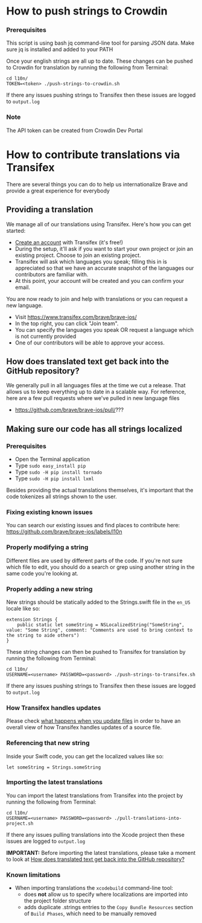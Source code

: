 # How to push strings to Crowdin

### Prerequisites
This script is using bash jq command-line tool for parsing JSON data.
Make sure jq is installed and added to your PATH
 
Once your english strings are all up to date. These changes can be pushed to Crowdin for translation by running the following from Terminal:

```
cd l10n/
TOKEN=<token> ./push-strings-to-crowdin.sh
```

If there any issues pushing strings to Transifex then these issues are logged to ```output.log```

### Note
The API token can be created from Crowdin Dev Portal 

# How to contribute translations via Transifex

There are several things you can do to help us internationalize Brave and provide a great experience for everybody

## Providing a translation

We manage all of our translations using Transifex. Here's how you can get started:
- [Create an account](https://www.transifex.com/signup/?join_project=brave-ios) with Transifex (it's free!)
- During the setup, it'll ask if you want to start your own project or join an existing project. Choose to join an existing project.
- Transifex will ask which languages you speak; filling this in is appreciated so that we have an accurate snapshot of the languages our contributors are familiar with.
- At this point, your account will be created and you can confirm your email.

You are now ready to join and help with translations or you can request a new language.
- Visit https://www.transifex.com/brave/brave-ios/
- In the top right, you can click "Join team".
- You can specify the languages you speak OR request a language which is not currently provided
- One of our contributors will be able to approve your access.

## How does translated text get back into the GitHub repository?
We generally pull in all languages files at the time we cut a release. That allows us to keep everything up to date in a scalable way.
For reference, here are a few pull requests where we've pulled in new language files

- https://github.com/brave/brave-ios/pull/???

## Making sure our code has all strings localized

### Prerequisites

* Open the Terminal application
* Type ```sudo easy_install pip```
* Type ```sudo -H pip install tornado```
* Type ```sudo -H pip install lxml```

Besides providing the actual translations themselves, it's important that the code tokenizes all strings shown to the user.

### Fixing existing known issues

You can search our existing issues and find places to contribute here:
https://github.com/brave/brave-ios/labels/l10n

### Properly modifying a string

Different files are used by different parts of the code. If you're not sure which file to edit, you should do a search or grep using another string in the same code you're looking at.

### Properly adding a new string

New strings should be statically added to the Strings.swift file in the `en_US` locale like so:

```
extension Strings {
    public static let someString = NSLocalizedString("SomeString", value: "Some String", comment: "Comments are used to bring context to the string to aide others")
}
```

These string changes can then be pushed to Transifex for translation by running the following from Terminal:

```
cd l10n/
USERNAME=<username> PASSWORD=<password> ./push-strings-to-transifex.sh
```

If there any issues pushing strings to Transifex then these issues are logged to ```output.log```

### How Transifex handles updates

Please check [what happens when you update files](https://docs.transifex.com/projects/updating-content#what-happens-when-you-update-files)
 in order to have an overall view of how Transifex handles updates of a source file.

### Referencing that new string

Inside your Swift code, you can get the localized values like so:

```
let someString = Strings.someString
```

### Importing the latest translations

You can import the latest translations from Transifex into the project by running the following from Terminal:

```
cd l10n/
USERNAME=<username> PASSWORD=<password> ./pull-translations-into-project.sh
```

If there any issues pulling translations into the Xcode project then these issues are logged to ```output.log```

**IMPORTANT:** Before importing the latest translations, please take a moment to look at [How does translated text get back into the GitHub repository?](#how-does-translated-text-get-back-into-the-github-repository?)

### Known limitations

* When importing translations the ```xcodebuild``` command-line tool:
    * does __not__ allow us to specify where localizations are imported into the project folder structure
    * adds duplicate .strings entries to the ```Copy Bundle Resources``` section of ```Build Phases```, which need to be manually removed

